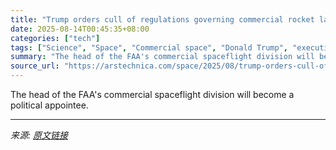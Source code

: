 ```yaml
---
title: "Trump orders cull of regulations governing commercial rocket launches"
date: 2025-08-14T00:45:35+08:00
categories: ["tech"]
tags: ["Science", "Space", "Commercial space", "Donald Trump", "executive order", "FAA", "launch", "space policy", "spacex", "White House"]
summary: "The head of the FAA's commercial spaceflight division will become a political appointee."
source_url: "https://arstechnica.com/space/2025/08/trump-orders-cull-of-regulations-governing-commercial-rocket-launches/"
---
```


The head of the FAA's commercial spaceflight division will become a political appointee.

---

*来源: [原文链接](https://arstechnica.com/space/2025/08/trump-orders-cull-of-regulations-governing-commercial-rocket-launches/)*
